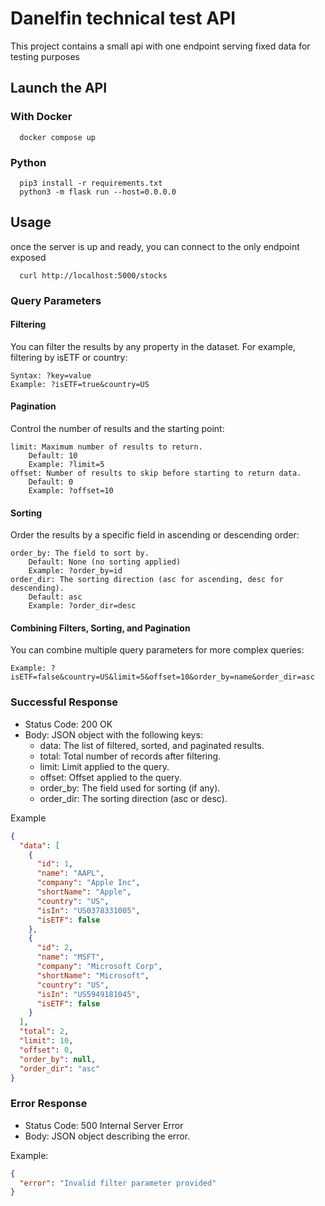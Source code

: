 # Danelfin technical test API

This project contains a small api with one endpoint serving fixed data for testing purposes 


## Launch the API

### With Docker
```shell
  docker compose up
```

### Python
```shell
  pip3 install -r requirements.txt
  python3 -m flask run --host=0.0.0.0
```

## Usage
once the server is up and ready, you can connect to the only endpoint exposed
```shell
  curl http://localhost:5000/stocks
```

### Query Parameters
#### Filtering

You can filter the results by any property in the dataset. For example, filtering by isETF or country:

    Syntax: ?key=value
    Example: ?isETF=true&country=US

#### Pagination

Control the number of results and the starting point:

    limit: Maximum number of results to return.
        Default: 10
        Example: ?limit=5
    offset: Number of results to skip before starting to return data.
        Default: 0
        Example: ?offset=10

#### Sorting

Order the results by a specific field in ascending or descending order:

    order_by: The field to sort by.
        Default: None (no sorting applied)
        Example: ?order_by=id
    order_dir: The sorting direction (asc for ascending, desc for descending).
        Default: asc
        Example: ?order_dir=desc

#### Combining Filters, Sorting, and Pagination

You can combine multiple query parameters for more complex queries:

    Example: ?isETF=false&country=US&limit=5&offset=10&order_by=name&order_dir=asc

### Successful Response

* Status Code: 200 OK
* Body: JSON object with the following keys:
  * data: The list of filtered, sorted, and paginated results.
  * total: Total number of records after filtering.
  * limit: Limit applied to the query.
  * offset: Offset applied to the query.
  * order_by: The field used for sorting (if any).
  * order_dir: The sorting direction (asc or desc).

Example

```json lines
{
  "data": [
    {
      "id": 1,
      "name": "AAPL",
      "company": "Apple Inc",
      "shortName": "Apple",
      "country": "US",
      "isIn": "US0378331005",
      "isETF": false
    },
    {
      "id": 2,
      "name": "MSFT",
      "company": "Microsoft Corp",
      "shortName": "Microsoft",
      "country": "US",
      "isIn": "US5949181045",
      "isETF": false
    }
  ],
  "total": 2,
  "limit": 10,
  "offset": 0,
  "order_by": null,
  "order_dir": "asc"
}
```

### Error Response

* Status Code: 500 Internal Server Error
* Body: JSON object describing the error.

Example:
```json lines
{
  "error": "Invalid filter parameter provided"
}
```

